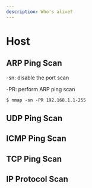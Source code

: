 ```yaml
---
description: Who's alive?
---
```


# Host

## ARP Ping Scan



\-sn: disable the port scan

\-PR: perform ARP ping scan

```shell
$ nmap -sn -PR 192.168.1.1-255
```

## UDP Ping Scan



## ICMP Ping Scan



## TCP Ping Scan



## IP Protocol Scan

